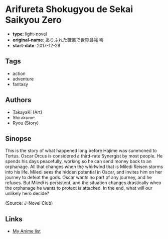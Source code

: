 # Arifureta Shokugyou de Sekai Saikyou Zero

-   **type**: light-novel
-   **original-name**: ありふれた職業で世界最強 零
-   **start-date**: 2017-12-28

## Tags

-   action
-   adventure
-   fantasy

## Authors

-   TakayaKi (Art)
-   Shirakome
-   Ryou (Story)

## Sinopse

This is the story of what happened long before Hajime was summoned to Tortus. Oscar Orcus is considered a third-rate Synergist by most people. He spends his days peacefully, working so he can send money back to an orphanage. All that changes when the whirlwind that is Miledi Reisen storms into his life. Miledi sees the hidden potential in Oscar, and invites him on her journey to defeat the gods. Oscar wants no part of any journey, and he refuses. But Miledi is persistent, and the situation changes drastically when the orphanage he wants to protect is attacked. In the end, what will our unlikely hero decide?

(Source: J-Novel Club)

## Links

-   [My Anime list](https://myanimelist.net/manga/110615/Arifureta_Shokugyou_de_Sekai_Saikyou_Zero)
